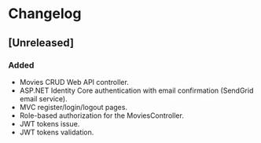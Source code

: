 # Changelog

## [Unreleased]
### Added
- Movies CRUD Web API controller.
- ASP.NET Identity Core authentication with email confirmation (SendGrid email service).
- MVC register/login/logout pages.
- Role-based authorization for the MoviesController.
- JWT tokens issue.
- JWT tokens validation.

